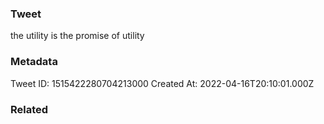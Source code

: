 ### Tweet
the utility is the promise of utility

### Metadata
Tweet ID: 1515422280704213000
Created At: 2022-04-16T20:10:01.000Z

### Related

